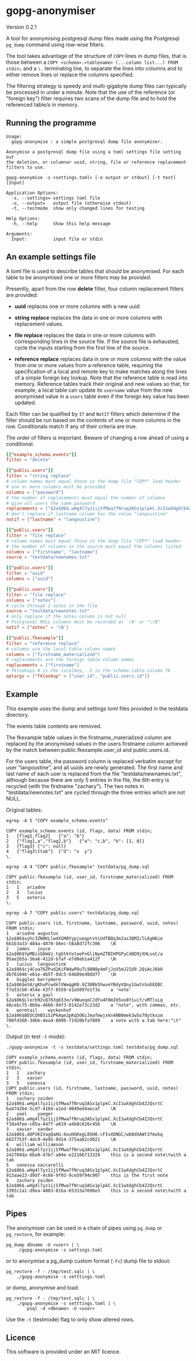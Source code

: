 # gopg-anonymiser

Version 0.2.1

A tool for anonymising postgresql dump files made using the Postgresql
`pg_dump` command using row-wise filters.

The tool takes advantage of the structure of `COPY` lines in dump files,
that is those between a `COPY <schema>.<tablename> (...column list...)
FROM stdin;` and a `\.` terminating line, to separate the lines into
columns and to either remove lines or replace the columns specified.

The filtering strategy is speedy and multi-gigabyte dump files can
typically be processed in under a minute. Note that the use of the
reference (or "foreign key") filter requires two scans of the dump file
and to hold the referenced table/s in memory.

## Running the programme

	Usage:
	  gopg-anonymise : a simple postgresql dump file anonymiser.

	Anonymise a postgresql dump file using a toml settings file setting out
	the deletion, or columnar uuid, string, file or reference replacement
	filters to use.

	gopg-anonymise -s <settings.toml> [-o output or stdout] [-t test] [Input]

	Application Options:
	  -s, --settings= settings toml file
	  -o, --output=   output file (otherwise stdout)
	  -t, --testmode  show only changed lines for testing

	Help Options:
	  -h, --help      Show this help message

	Arguments:
	  Input:          input file or stdin

## An example settings file

A toml file is used to describe tables that should be anonymised. For
each table to be anonymised one or more filters may be provided.

Presently, apart from the row **delete** filter, four column replacement
filters are provided:

- **uuid** replaces one or more columns with a new uuid

- **string replace** replaces the data in one or more columns with
  replacement values.

- **file replace** replaces the data in one or more columns with
  corresponding lines in the source file. If the source file is
  exhausted, cycle the inputs starting from the first line of the
  source.

- **reference replace** replaces data in one or more columns with the
  value from one or more values from a reference table, requiring the
  specification of a local and remote key to make matches along the
  lines of a simple foreign key lookup. Note that the
  reference table is read into memory. Reference tables track their
  original and new values so that, for example, a local table can update
  its `username` value from the new anonymised value in a `users` table
  even if the foreign key value has been updated.

Each filter can be qualified by `If` and `NotIf` filters which determine
if the filter should be run based on the contents of one or more columns
in the row. Conditionals match if any of their criteria are true.

The order of filters is important. Beware of changing a row ahead of
using a conditional.


```toml
[["example_schema.events"]]
filter = "delete"

[["public.users"]]
filter = "string replace"
# column names must equal those in the dump file "COPY" load header
# one or more columns must be provided
columns = ["password"]
# the number of replacements must equal the number of columns
# give all users the same password
replacements = ["$2a$06$.wHg4l7yz1ijSfMwa7fNruq3ASx1plpkC.XcI1wXdghCb4ZJQsrtC"]
# don't replace if lastname column has the value "langoustine"
notif = {"lastname" = "langoustine"}

[["public.users"]]
filter = "file replace"
# column names must equal those in the dump file "COPY" load header
# the number of columns in the source must equal the columns listed
columns = ["firstname", "lastname"]
source = "testdata/newnames.txt"

[["public.users"]]
filter = "uuid"
columns = ["uuid"]

[["public.users"]]
filter = "file replace"
columns = ["notes"]
# cycle through 2 notes in the file
source = "testdata/newnotes.txt"
# only replace if the notes column is not null
# Postgresql NULL columns must be recorded as '\N' or "\\N"
notif = {"notes" = '\N'}

[["public.fkexample"]]
filter = "reference replace"
# columns are the local table column names
columns = ["firstname_materialized"]
# replacements are the foreign table column names
replacements = ["firstname"]
# fklookups.0 is the localkey, .1 is the schema.table.column fk
optargs = {"fklookup" = ["user_id", "public.users.id"]}
```

## Example

This example uses the dump and settings toml files provided in the
testdata directory.

The events table contents are removed.

The fkexample table values in the firstname_materialized column are
replaced by the anonymised values in the users.firstname column
achieved by the match between public.fkexample.user_id and
public.users.id.

For the users table, the password column is replaced verbatim except for
user "langoustine", and all uuids are newly generated. The first name
and last name of each user is replaced from the file
"testdata/newnames.txt", although because there are only 5 entries in
the file, the 6th entry is recycled (with the firstname "zachary"). The
two notes in "testdata/newnotes.txt" are cycled through the three
entries which are not NULL.

Original tables:

```
egrep -A 5 "COPY example_schema.events"

COPY example_schema.events (id, flags, data) FROM stdin;
1	{flag1,flag2}	{"a": "b"}
2	{"flag1,a","flag2,b"}	{"a": "c,b", "b": [1, 0]}
3	{flag3}	{"c": null}
4	{"flag3\ttab"}	{"d": "x  y"}
\.

egrep -A 4 "COPY public.fkexample" testdata/pg_dump.sql

COPY public.fkexample (id, user_id, firstname_materialized) FROM stdin;
1	1	ariadne
2	3	lucius
3	5	asterix
\.

egrep -A 7 "COPY public.users" testdata/pg_dump.sql

COPY public.users (id, firstname, lastname, password, uuid, notes) FROM stdin;
1	ariadne	augustus	$2a$06$xyhc3ZN0KLlw4XSM8YypjueqptvViUdTBQq3m2as3QMZ/lL6gH6ie	6b1b3a33-484a-4870-b6ec-58a8d72fc306	\N
2	james	joyce	$2a$06$YpMDzzGDmUz.tgGtkYotaeFnGliNymZTBIHPGPyCd8D9jXHLsnC/a	95ae2b5a-56a6-412d-b7af-e7d0eb1a412f	\N
3	lucius	langoustine	$2a$06$cj4Coa76ZPud2KiFW4wPDuTL98N8p4mFjJoV5mJ2Id9.2QiAcJ6bO	db761046-e61e-4b5f-8dc5-64b89ed0dd77	\N
4	biggles	barrymore	$2a$06$eS8/gKhuPcwdklVWwqgK0.9Z30Bk5hwveYBdyVQny1GwtnSoEEQ8C	f7a53cb0-454e-43f7-8559-e1e5097e1f3a	a 'note'
5	asterix	a gaul	$2a$06$Llerb92vQ763qEX3e/v9WueqoCJdYu4F0mI65xo8Y1uif/vMTlsLq	46cebc75-8b9a-4666-94f3-8142e73c23d2	a "note", with commas, etc.
6	wormtail	wyckenhof	$2a$06$BEOCQhB5i5zPkAqe2pKq5O6zJmafmwjxkn4NB0mek3w5o70ytkxzm	708fd360-34bb-4ea4-8096-71920bfa7809	a note with a tab here:"\t"
\.
```

Output (in test `-t` mode):

```
./gopg-anonymise -t -s testdata/settings.toml testdata/pg_dump.sql

COPY example_schema.events (id, flags, data) FROM stdin;
COPY public.fkexample (id, user_id, firstname_materialized) FROM stdin;
1	1	zachary
2	3	xavier
3	5	vanessa
COPY public.users (id, firstname, lastname, password, uuid, notes) FROM stdin;
1	zachary	zaiden	$2a$06$.wHg4l7yz1ijSfMwa7fNruq3ASx1plpkC.XcI1wXdghCb4ZJQsrtC	6a474264-5cd7-4184-a1ed-9049ed4aecaf	\N
2	yael	yaeger	$2a$06$.wHg4l7yz1ijSfMwa7fNruq3ASx1plpkC.XcI1wXdghCb4ZJQsrtC	f3da4fee-c05a-447f-a619-a4b0c626c456	\N
3	xavier	xander	$2a$06$.d8FVKIVagQaHU.6ouHGKegL85H8.cFIvXDNGC/wb8dXAWt3fmukq	6837753f-4dc9-4e95-9d14-375aa62cd021	\N
4	william	williamson	$2a$06$.wHg4l7yz1ijSfMwa7fNruq3ASx1plpkC.XcI1wXdghCb4ZJQsrtC	242704da-6ba9-47b7-a84e-e2216b713324	this is a second note\twith a tab
5	vanessa	vaccarelli	$2a$06$.wHg4l7yz1ijSfMwa7fNruq3ASx1plpkC.XcI1wXdghCb4ZJQsrtC	913aae23-d9df-4c66-9f93-9ce59f94c907	this is the first note
6	zachary	zaiden	$2a$06$.wHg4l7yz1ijSfMwa7fNruq3ASx1plpkC.XcI1wXdghCb4ZJQsrtC	3395c1a1-d9ea-4803-81ba-65333a7698e3	this is a second note\twith a tab
```

## Pipes

The anonymiser can be used in a chain of pipes using `pg_dump` or
`pg_restore`, for example:

    pg_dump dbname -U <user> | \
        ./gopg-anonymise -s settings.toml

or to anonymise a pg\_dump custom format (`-Fc`) dump file to stdout:

    pg_restore -f - /tmp/test.sqlc | \
        ./gopg-anonymise -s setttings.toml

or dump, anonymise and load:

    pg_restore -f - /tmp/test.sqlc | \
        ./gopg-anonymise -s setttings.toml | \
            psql -d <dbname> -U <user>

Use the `-t` (testmode) flag to only show altered rows.

## Licence

This software is provided under an MIT licence.
